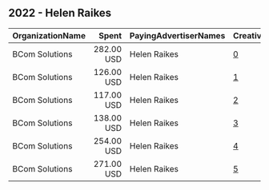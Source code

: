 ## 2022 - Helen Raikes 
|OrganizationName|Spent|PayingAdvertiserNames|CreativeUrls|Impressions|Genders|AgeBrackets|CountryCodes|BillingAddresses|CandidateBallotInformation|
|:---|---:|:---|:---|---:|:---|:---|:---|:---|:---|
|BCom Solutions|282.00 USD|Helen Raikes|[0](https://www.snap.com/political-ads/asset/fee0adead4eb19b5c0f38b5f11336f3559e9917f6ada1c38b23c1b0f7a58a40b?mediaType=jpeg)|59,518||18+|united states|"919 Central Ave,Auburn,68305,US"|Helen Raikes for State Board of Education|
|BCom Solutions|126.00 USD|Helen Raikes|[1](https://www.snap.com/political-ads/asset/fee0adead4eb19b5c0f38b5f11336f3559e9917f6ada1c38b23c1b0f7a58a40b?mediaType=jpeg)|11,301||18+|united states|"919 Central Ave,Auburn,68305,US"|Helen Raikes for State Board of Education|
|BCom Solutions|117.00 USD|Helen Raikes|[2](https://www.snap.com/political-ads/asset/dc22cb4737e3f6f2d8c0b43fa963b82710f9aa69213fdb1f427e41f5f672a023?mediaType=jpeg)|10,471||18+|united states|"919 Central Ave,Auburn,68305,US"|Helen Raikes for State Board of Education|
|BCom Solutions|138.00 USD|Helen Raikes|[3](https://www.snap.com/political-ads/asset/6601bd4b15f432fcd624defb426a0d82b490deaa3a72f25856ab970aa99494de?mediaType=jpeg)|12,360||18+|united states|"919 Central Ave,Auburn,68305,US"|Helen Raikes for State Board of Education|
|BCom Solutions|254.00 USD|Helen Raikes|[4](https://www.snap.com/political-ads/asset/6601bd4b15f432fcd624defb426a0d82b490deaa3a72f25856ab970aa99494de?mediaType=jpeg)|53,611||18+|united states|"919 Central Ave,Auburn,68305,US"|Helen Raikes for State Board of Education|
|BCom Solutions|271.00 USD|Helen Raikes|[5](https://www.snap.com/political-ads/asset/dc22cb4737e3f6f2d8c0b43fa963b82710f9aa69213fdb1f427e41f5f672a023?mediaType=jpeg)|57,232||18+|united states|"919 Central Ave,Auburn,68305,US"|Helen Raikes for State Board of Education|
